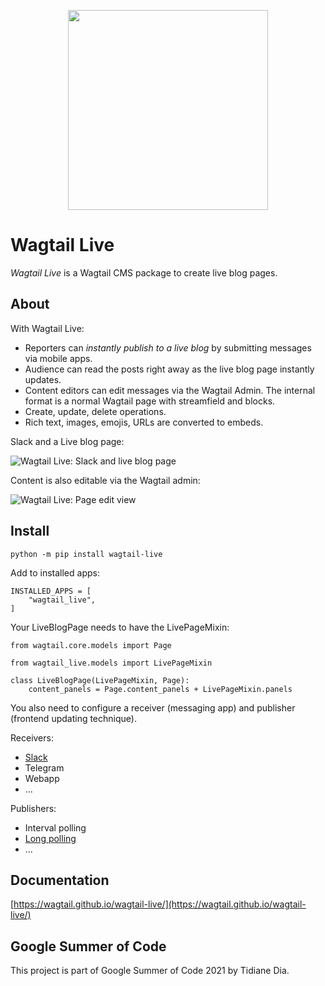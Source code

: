 <p align="center"><img src="https://wagtail.github.io/wagtail-live/images/wagtail-live-logo.svg" width="320px" style="max-width: 100%"></p>

# Wagtail Live

_Wagtail Live_ is a Wagtail CMS package to create live blog pages. 

## About

With Wagtail Live:

- Reporters can _instantly publish to a live blog_ by submitting messages via mobile apps.
- Audience can read the posts right away as the live blog page instantly updates. 
- Content editors can edit messages via the Wagtail Admin. The internal format is a normal Wagtail page with streamfield and blocks.
- Create, update, delete operations. 
- Rich text, images, emojis, URLs are converted to embeds.

Slack and a Live blog page:

![Wagtail Live: Slack and live blog page](https://wagtail.github.io/wagtail-live/images/slack-and-live-blog-page.jpg)

Content is also editable via the Wagtail admin:

![Wagtail Live: Page edit view](https://wagtail.github.io/wagtail-live/images/wagtail-admin.jpg)

## Install

    python -m pip install wagtail-live

Add to installed apps:

    INSTALLED_APPS = [
        "wagtail_live",
    ]

Your LiveBlogPage needs to have the LivePageMixin: 

    from wagtail.core.models import Page

    from wagtail_live.models import LivePageMixin

    class LiveBlogPage(LivePageMixin, Page):
        content_panels = Page.content_panels + LivePageMixin.panels

You also need to configure a receiver (messaging app) and publisher (frontend updating technique).

Receivers:

- [Slack](https://wagtail.github.io/wagtail-live/getting_started/setup_telegram/)
- Telegram
- Webapp
- ...

Publishers:

- Interval polling
- [Long polling](https://wagtail.github.io/wagtail-live/getting_started/setup_long_polling/)
- ...

## Documentation

[https://wagtail.github.io/wagtail-live/](https://wagtail.github.io/wagtail-live/)

## Google Summer of Code

This project is part of Google Summer of Code 2021 by Tidiane Dia.
